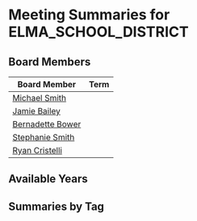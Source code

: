 # Meeting Summaries for ELMA_SCHOOL_DISTRICT

## Board Members

| Board Member       | Term           |
|--------------------|----------------|
| [Michael Smith](board_member_83.md) |  |
| [Jamie Bailey](board_member_84.md) |  |
| [Bernadette Bower](board_member_85.md) |  |
| [Stephanie Smith](board_member_86.md) |  |
| [Ryan Cristelli](board_member_87.md) |  |

## Available Years

## Summaries by Tag

